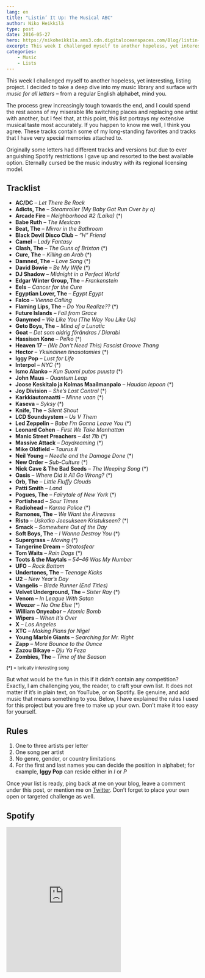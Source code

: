 ```yaml
---
lang: en
title: "Listin’ It Up: The Musical ABC"
author: Niko Heikkilä
type: post
date: 2016-05-27
hero: https://nikoheikkila.ams3.cdn.digitaloceanspaces.com/Blog/listin-it-up-the-musical-abc.png
excerpt: This week I challenged myself to another hopeless, yet interesting, listing project.
categories:
    - Music
    - Lists
---
```


This week I challenged myself to another hopeless, yet interesting, listing project. I decided to take a deep dive into my music library and surface with _music for all letters_ – from a regular English alphabet, mind you.

The process grew increasingly tough towards the end, and I could spend the rest aeons of my miserable life switching places and replacing one artist with another, but I feel that, at this point, this list portrays my extensive musical taste most accurately. If you happen to know me well, I think you agree. These tracks contain some of my long-standing favorites and tracks that I have very special memories attached to.

Originally some letters had different tracks and versions but due to ever anguishing Spotify restrictions I gave up and resorted to the best available option. Eternally cursed be the music industry with its regional licensing model.

## Tracklist

<!--alex ignore-->

-   **AC/DC** – _Let There Be Rock_
-   **Adicts, The** – _Steamroller (My Baby Got Run Over by a)_
-   **Arcade Fire** – _Neighborhood #2 (Laika)_ (\*)
-   **Babe Ruth** – _The Mexican_
-   **Beat, The** – _Mirror in the Bathroom_
-   **Black Devil Disco Club** – _“H” Friend_
-   **Camel** – _Lady Fantasy_
-   **Clash, The** – _The Guns of Brixton_ (\*)
-   **Cure, The** – _Killing an Arab_ (\*)
-   **Damned, The** – _Love Song_ (\*)
-   **David Bowie** – _Be My Wife_ (\*)
-   **DJ Shadow** – _Midnight in a Perfect World_
-   **Edgar Winter Group, The** – _Frankenstein_
-   **Eels** – _Cancer for the Cure_
-   **Egyptian Lover, The** – _Egypt Egypt_
-   **Falco** – _Vienna Calling_
-   **Flaming Lips, The** – _Do You Realize??_ (\*)
-   **Future Islands** – _Fall from Grace_
-   **Ganymed** – _We Like You (The Way You Like Us)_
-   **Geto Boys, The** – _Mind of a Lunatic_
-   **Goat** – _Det som aldrig förändras / Diarabi_
-   **Hassisen Kone** – _Pelko_ (\*)
-   **Heaven 17** – _(We Don’t Need This) Fascist Groove Thang_
-   **Hector** &#8211; _Yksinäinen tinasotamies_ (\*)
-   **Iggy Pop** – _Lust for Life_
-   **Interpol** – _NYC_ (\*)
-   **Ismo Alanko** – _Kun Suomi putos puusta_ (\*)
-   **John Maus** – _Quantum Leap_
-   **Joose Keskitalo ja Kolmas Maailmanpalo** – _Haudan lepoon_ (\*)
-   **Joy Division** – _She’s Lost Control_ (\*)
-   **Karkkiautomaatti** – _Minne vaan_ (\*)
-   **Kaseva** – _Syksy_ (\*)
-   **Knife, The** – _Silent Shout_
-   **LCD Soundsystem** – _Us V Them_
-   **Led Zeppelin** – _Babe I’m Gonna Leave You_ (\*)
-   **Leonard Cohen** – _First We Take Manhattan_
-   **Manic Street Preachers** – _4st 7lb_ (\*)
-   **Massive Attack** – _Daydreaming_ (\*)
-   **Mike Oldfield** – _Taurus II_
-   **Neil Young** – _Needle and the Damage Done_ (\*)
-   **New Order** – _Sub-Culture_ (\*)
-   **Nick Cave & The Bad Seeds** – _The Weeping Song_ (\*)
-   **Oasis** – _Where Did It All Go Wrong?_ (\*)
-   **Orb, The** – _Little Fluffy Clouds_
-   **Patti Smith** – _Land_
-   **Pogues, The** – _Fairytale of New York_ (\*)
-   **Portishead** – _Sour Times_
-   **Radiohead** – _Karma Police_ (\*)
-   **Ramones, The** – _We Want the Airwaves_
-   **Risto** – _Uskotko Jeesukseen Kristukseen?_ (\*)
-   **Smack** – _Somewhere Out of the Day_
-   **Soft Boys, The** – _I Wanna Destroy You_ (\*)
-   **Supergrass** – _Moving_ (\*)
-   **Tangerine Dream** – _Stratosfear_
-   **Tom Waits** – _Rain Dogs_ (\*)
-   **Toots & the Maytals** – _54–46 Was My Number_
-   **UFO** – _Rock Bottom_
-   **Undertones, The** – _Teenage Kicks_
-   **U2** – _New Year’s Day_
-   **Vangelis** – _Blade Runner (End Titles)_
-   **Velvet Underground, The** – _Sister Ray_ (\*)
-   **Venom** – _In League With Satan_
-   **Weezer** – _No One Else_ (\*)
-   **William Onyeabor** – _Atomic Bomb_
-   **Wipers** – _When It’s Over_
-   **X** – _Los Angeles_
-   **XTC** – _Making Plans for Nigel_
-   **Young Marble Giants** – _Searching for Mr. Right_
-   **Zapp** – _More Bounce to the Ounce_
-   **Zazou Bikaye** – _Dju Ya Feza_
-   **Zombies, The** – _Time of the Season_

<small><strong>(\*)</strong> = lyrically interesting song</small>

But what would be the fun in this if it didn’t contain any competition? Exactly, I am challenging you, the reader, to craft your own list. It does not matter if it’s in plain text, on YouTube, or on Spotify. Be genuine, and add music that means something to you. Below, I have explained the rules I used for this project but you are free to make up your own. Don’t make it too easy for yourself.

## Rules

1. One to three artists per letter
2. One song per artist
3. No genre, gender, or country limitations
4. For the first and last names you can decide the position in alphabet; for example, **Iggy Pop** can reside either in _I_ or _P_

Once your list is ready, ping back at me on your blog, leave a comment under this post, or mention me on [Twitter](https://twitter.com/nikoheikkila). Don’t forget to place your own open or targeted challenge as well.

## Spotify

<iframe title="Playlist" src="https://embed.spotify.com/?uri=spotify:user:razorman:playlist:1D3e493CrlnHuDN0vFcC9r" width="300" height="380" frameborder="0" allowtransparency="true"></iframe>

